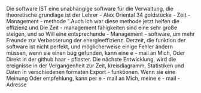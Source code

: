Die software IST eine unabhängige software für die Verwaltung, die theoretische grundlage ist der Lehrer - Alex Oriental 34 goldstücke - Zeit - Management - methode ".Auch Ich war diese methode jetzt helfen die effizienz und Die Zeit - management fähigkeiten sind eine sehr große steigen, und so Will eine entsprechende - Management - software, um mehr Freunde zur Verbesserung der energieeffizienz.
Derzeit, die funktion der software ist nicht perfekt, und möglicherweise einige Fehler ändern müssen, wenn sie einen bug gefunden, kann eine e - mail an Mich, Oder Direkt in der github haar - pflaster.
Die nächste Entwicklung, wird die ereignisse in der Vergangenheit zur Zeit, kreisdiagramm, Statistiken und Daten in verschiedenen formaten Export - funktionen.
Wenn sie eine Meinung Oder empfehlung, kann per e - mail an Mich, meine e - mail - Adresse
